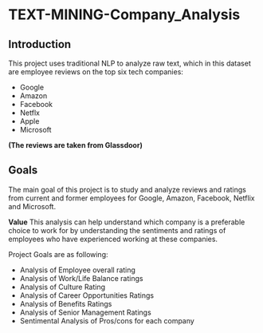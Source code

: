 # TEXT-MINING-Company_Analysis

## Introduction

This project uses traditional NLP to analyze raw text, which in this dataset are employee reviews on the top six tech companies:

  * Google
  * Amazon
  * Facebook
  * Netflx
  * Apple
  * Microsoft
  
**(The reviews are taken from Glassdoor)**

## Goals

The main goal of this project is to study and analyze reviews and ratings from current and former employees for Google, Amazon, Facebook, Netflix and Microsoft. 

**Value** 
This analysis can help understand which company is a preferable choice to work for by understanding the sentiments and ratings of employees who have experienced working at these companies.

Project Goals are as following:
  *	Analysis of Employee overall rating
  *	Analysis of Work/Life Balance ratings
  *	Analysis of Culture Rating
  * Analysis of Career Opportunities Ratings
  * Analysis of Benefits Ratings
  * Analysis of Senior Management Ratings
  * Sentimental Analysis of Pros/cons for each company





